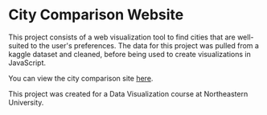 # City Comparison Website

This project consists of a web visualization tool to find cities that are well-suited to the user's preferences. The data for this project was pulled from a kaggle dataset and cleaned, before being used to create visualizations in JavaScript. 

You can view the city comparison site [here](https://ds4200-s22.github.io/final-project-city-comparison/).

This project was created for a Data Visualization course at Northeastern University.
